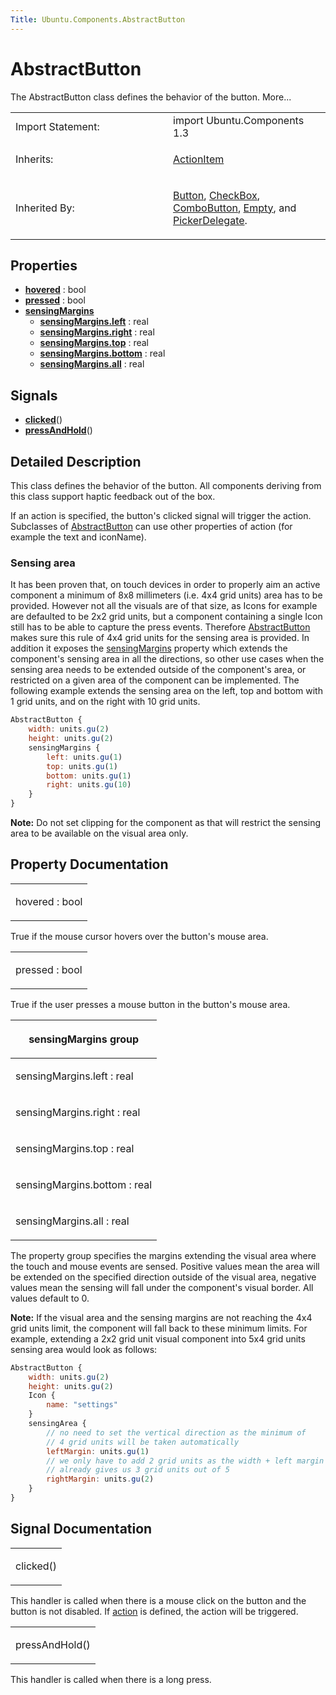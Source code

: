 ```yaml
---
Title: Ubuntu.Components.AbstractButton
---
```

        
AbstractButton
==============

<span class="subtitle"></span>
The AbstractButton class defines the behavior of the button. More...

<table>
<colgroup>
<col width="50%" />
<col width="50%" />
</colgroup>
<tbody>
<tr class="odd">
<td>Import Statement:</td>
<td>import Ubuntu.Components 1.3</td>
</tr>
<tr class="even">
<td>Inherits:</td>
<td><p><a href="Ubuntu.Components.ActionItem.md">ActionItem</a></p></td>
</tr>
<tr class="odd">
<td>Inherited By:</td>
<td><p><a href="Ubuntu.Components.Button.md">Button</a>, <a href="Ubuntu.Components.CheckBox.md">CheckBox</a>, <a href="Ubuntu.Components.ComboButton.md">ComboButton</a>, <a href="Ubuntu.Components.ListItems.Empty.md">Empty</a>, and <a href="Ubuntu.Components.Pickers.PickerDelegate.md">PickerDelegate</a>.</p></td>
</tr>
</tbody>
</table>

<span id="properties"></span>
Properties
----------

-   ****[hovered](#hovered-prop)**** : bool
-   ****[pressed](#pressed-prop)**** : bool
-   ****[sensingMargins](#sensingMargins-prop)****
    -   ****[sensingMargins.left](#sensingMargins.left-prop)**** : real
    -   ****[sensingMargins.right](#sensingMargins.right-prop)**** : real
    -   ****[sensingMargins.top](#sensingMargins.top-prop)**** : real
    -   ****[sensingMargins.bottom](#sensingMargins.bottom-prop)**** : real
    -   ****[sensingMargins.all](#sensingMargins.all-prop)**** : real

<span id="signals"></span>
Signals
-------

-   ****[clicked](#clicked-signal)****()
-   ****[pressAndHold](#pressAndHold-signal)****()

<span id="details"></span>
Detailed Description
--------------------

This class defines the behavior of the button. All components deriving from this class support haptic feedback out of the box.

If an action is specified, the button's clicked signal will trigger the action. Subclasses of [AbstractButton](index.html) can use other properties of action (for example the text and iconName).

<span id="sensing-area"></span>
### Sensing area

It has been proven that, on touch devices in order to properly aim an active component a minimum of 8x8 millimeters (i.e. 4x4 grid units) area has to be provided. However not all the visuals are of that size, as Icons for example are defaulted to be 2x2 grid units, but a component containing a single Icon still has to be able to capture the press events. Therefore [AbstractButton](index.html) makes sure this rule of 4x4 grid units for the sensing area is provided. In addition it exposes the [sensingMargins](#sensingMargins-prop) property which extends the component's sensing area in all the directions, so other use cases when the sensing area needs to be extended outside of the component's area, or restricted on a given area of the component can be implemented. The following example extends the sensing area on the left, top and bottom with 1 grid units, and on the right with 10 grid units.

``` qml
AbstractButton {
    width: units.gu(2)
    height: units.gu(2)
    sensingMargins {
        left: units.gu(1)
        top: units.gu(1)
        bottom: units.gu(1)
        right: units.gu(10)
    }
}
```

**Note:** Do not set clipping for the component as that will restrict the sensing area to be available on the visual area only.

Property Documentation
----------------------

<table>
<colgroup>
<col width="100%" />
</colgroup>
<tbody>
<tr class="odd">
<td><p><span id="hovered-prop"></span><span class="name">hovered</span> : <span class="type">bool</span></p></td>
</tr>
</tbody>
</table>

True if the mouse cursor hovers over the button's mouse area.

<table>
<colgroup>
<col width="100%" />
</colgroup>
<tbody>
<tr class="odd">
<td><p><span id="pressed-prop"></span><span class="name">pressed</span> : <span class="type">bool</span></p></td>
</tr>
</tbody>
</table>

True if the user presses a mouse button in the button's mouse area.

<table>
<colgroup>
<col width="100%" />
</colgroup>
<thead>
<tr class="header">
<th><p><span id="sensingMargins-prop"></span><strong>sensingMargins group</strong></p></th>
</tr>
</thead>
<tbody>
<tr class="odd">
<td><p><span id="sensingMargins.left-prop"></span><span class="name">sensingMargins.left</span> : <span class="type">real</span></p></td>
</tr>
<tr class="even">
<td><p><span id="sensingMargins.right-prop"></span><span class="name">sensingMargins.right</span> : <span class="type">real</span></p></td>
</tr>
<tr class="odd">
<td><p><span id="sensingMargins.top-prop"></span><span class="name">sensingMargins.top</span> : <span class="type">real</span></p></td>
</tr>
<tr class="even">
<td><p><span id="sensingMargins.bottom-prop"></span><span class="name">sensingMargins.bottom</span> : <span class="type">real</span></p></td>
</tr>
<tr class="odd">
<td><p><span id="sensingMargins.all-prop"></span><span class="name">sensingMargins.all</span> : <span class="type">real</span></p></td>
</tr>
</tbody>
</table>

The property group specifies the margins extending the visual area where the touch and mouse events are sensed. Positive values mean the area will be extended on the specified direction outside of the visual area, negative values mean the sensing will fall under the component's visual border. All values default to 0.

**Note:** If the visual area and the sensing margins are not reaching the 4x4 grid units limit, the component will fall back to these minimum limits. For example, extending a 2x2 grid unit visual component into 5x4 grid units sensing area would look as follows:

``` qml
AbstractButton {
    width: units.gu(2)
    height: units.gu(2)
    Icon {
        name: "settings"
    }
    sensingArea {
        // no need to set the vertical direction as the minimum of
        // 4 grid units will be taken automatically
        leftMargin: units.gu(1)
        // we only have to add 2 grid units as the width + left margin
        // already gives us 3 grid units out of 5
        rightMargin: units.gu(2)
    }
}
```

Signal Documentation
--------------------

<table>
<colgroup>
<col width="100%" />
</colgroup>
<tbody>
<tr class="odd">
<td><p><span id="clicked-signal"></span><span class="name">clicked</span>()</p></td>
</tr>
</tbody>
</table>

This handler is called when there is a mouse click on the button and the button is not disabled. If [action](../Ubuntu.Components.ActionItem.md#action-prop) is defined, the action will be triggered.

<table>
<colgroup>
<col width="100%" />
</colgroup>
<tbody>
<tr class="odd">
<td><p><span id="pressAndHold-signal"></span><span class="name">pressAndHold</span>()</p></td>
</tr>
</tbody>
</table>

This handler is called when there is a long press.

